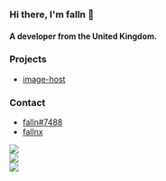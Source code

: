 ### Hi there, I'm falln 👋

#### A developer from the United Kingdom.

### Projects

- [image-host](image_host)

### Contact

- [falln#7488](discord)
- [fallnx](twitter)

![](https://komarev.com/ghpvc/?username=fallnx) <br/>
![](https://github-readme-stats.vercel.app/api?username=fallnx&count_private=true&show_icons=true&theme=tokyonight) <br/>
![](https://github-readme-stats.vercel.app/api/wakatime?username=fallnx&theme=tokyonight)

[image_host]: https://github.com/fallnx/image-host
[discord]: https://discord.com/users/818623172412178473
